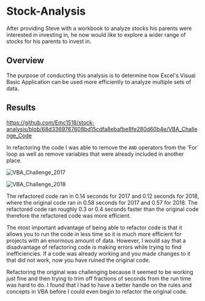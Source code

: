 
# **Stock-Analysis**

  After providing Steve with a workbook to analyze stocks his parents were interested in investing in, he now would like to explore a wider range of stocks for his parents to invest in. 

## **Overview**

  The purpose of conducting this analysis is to determine how Excel's Visual Basic Application can be used more efficiently to analyze multiple sets of data.

## **Results**

https://github.com/Emc1518/stock-analysis/blob/68d3369767608bd15cdfa8ebafbe8fe280d60b4e/VBA_Challenge_Code

In refactoring the code I was able to remove the `AND` operators from the 'For` loop as well as remove variables that were already included in another place.

![VBA_Challenge_2017](https://user-images.githubusercontent.com/81889167/116769678-d6339900-aa0b-11eb-9b1a-886a653a5e3d.png)


![VBA_Challenge_2018](https://user-images.githubusercontent.com/81889167/116769679-d6cc2f80-aa0b-11eb-867f-1b91857b367e.png)

The refactored code ran in 0.14 seconds for 2017 and 0.12 seconds for 2018, where the original code ran in 0.58 seconds for 2017 and 0.57 for 2018.  The refactored code ran roughly 0.3 or 0.4 seconds faster than the original code therefore the refactored code was more efficient. 


  The most important advantage of being able to refactor code is that it allows you to run the code in less time so it is much more efficient for projects with an enormous amount of data. However, I would say that a disadvantage of refactoring code is making errors while trying to find inefficiencies. If a code was already working and you made changes to it that did not work, now you have ruined the original code. 

  Refactoring the original was challenging because it seemed to be working just fine and then trying to trim off fractions of seconds from the run time was hard to do. I found that I had to have a better handle on the rules and concepts in VBA before I could even begin to refactor the original code. 
  
